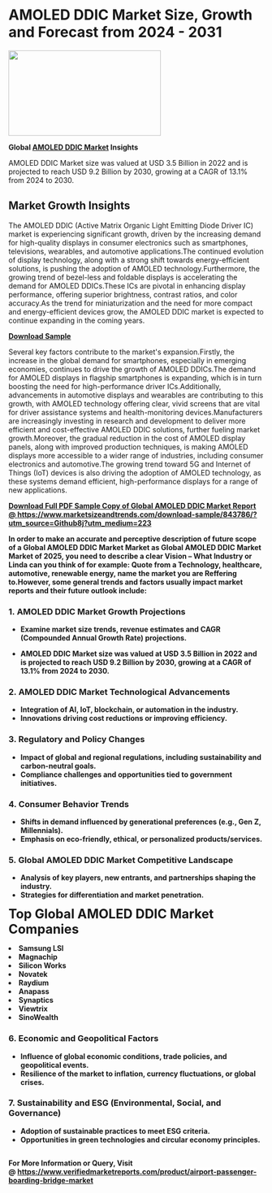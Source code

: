 <H1>AMOLED DDIC Market Size, Growth and Forecast from 2024 - 2031</H1><img class="aligncenter size-medium wp-image-584254" src="https://thirdeyenews.in/wp-content/uploads/2024/09/Global-Market-Research-300x168.jpeg" alt="" width="300" height="168" /><p><strong>Global&nbsp;<a href="https://www.marketsizeandtrends.com/download-sample/843786/?utm_source=Github8j?utm_medium=223">AMOLED DDIC Market</a> Insights</strong></p><p>AMOLED DDIC Market size was valued at USD 3.5 Billion in 2022 and is projected to reach USD 9.2 Billion by 2030, growing at a CAGR of 13.1% from 2024 to 2030.</p><p><h2>Market Growth Insights</h2> <p>The AMOLED DDIC (Active Matrix Organic Light Emitting Diode Driver IC) market is experiencing significant growth, driven by the increasing demand for high-quality displays in consumer electronics such as smartphones, televisions, wearables, and automotive applications.The continued evolution of display technology, along with a strong shift towards energy-efficient solutions, is pushing the adoption of AMOLED technology.Furthermore, the growing trend of bezel-less and foldable displays is accelerating the demand for AMOLED DDICs.These ICs are pivotal in enhancing display performance, offering superior brightness, contrast ratios, and color accuracy.As the trend for miniaturization and the need for more compact and energy-efficient devices grow, the AMOLED DDIC market is expected to continue expanding in the coming years.</p> <p><strong><a href="download_sample_link">Download Sample</a></strong></p> <p>Several key factors contribute to the market's expansion.Firstly, the increase in the global demand for smartphones, especially in emerging economies, continues to drive the growth of AMOLED DDICs.The demand for AMOLED displays in flagship smartphones is expanding, which is in turn boosting the need for high-performance driver ICs.Additionally, advancements in automotive displays and wearables are contributing to this growth, with AMOLED technology offering clear, vivid screens that are vital for driver assistance systems and health-monitoring devices.Manufacturers are increasingly investing in research and development to deliver more efficient and cost-effective AMOLED DDIC solutions, further fueling market growth.Moreover, the gradual reduction in the cost of AMOLED display panels, along with improved production techniques, is making AMOLED displays more accessible to a wider range of industries, including consumer electronics and automotive.The growing trend toward 5G and Internet of Things (IoT) devices is also driving the adoption of AMOLED technology, as these systems demand efficient, high-performance displays for a range of new applications.</p> <p><strong><a href="get_more_link"></p><p><span class=""><strong>Download Full PDF Sample Copy of Global AMOLED DDIC Market Report</strong> @ <a href="https://www.marketsizeandtrends.com/download-sample/843786/?utm_source=Github8j?utm_medium=223" target="_blank">https://www.marketsizeandtrends.com/download-sample/843786/?utm_source=Github8j?utm_medium=223</a></span></p><p>In order to make an accurate and perceptive description of future scope of a Global&nbsp;AMOLED DDIC Market Market as Global&nbsp;AMOLED DDIC Market Market of 2025, you need to describe a clear Vision &ndash; What Industry or Linda can you think of for example: Quote from a Technology, healthcare, automotive, renewable energy, name the market you are Reffering to.However, some general trends and factors usually impact market reports and their future outlook include:</p><h3>1.&nbsp;<strong>AMOLED DDIC Market Growth Projections</strong></h3><ul><li>Examine market size trends, revenue estimates and CAGR (Compounded Annual Growth Rate) projections.</li><li><p>AMOLED DDIC Market size was valued at USD 3.5 Billion in 2022 and is projected to reach USD 9.2 Billion by 2030, growing at a CAGR of 13.1% from 2024 to 2030.</p></li></ul><h3>2.&nbsp;<strong>AMOLED DDIC Market Technological Advancements</strong></h3><ul><li>Integration of AI, IoT, blockchain, or automation in the industry.</li><li>Innovations driving cost reductions or improving efficiency.</li></ul><h3>3.&nbsp;<strong>Regulatory and Policy Changes</strong></h3><ul><li>Impact of global and regional regulations, including sustainability and carbon-neutral goals.</li><li>Compliance challenges and opportunities tied to government initiatives.</li></ul><h3>4.&nbsp;<strong>Consumer Behavior Trends</strong></h3><ul><li>Shifts in demand influenced by generational preferences (e.g., Gen Z, Millennials).</li><li>Emphasis on eco-friendly, ethical, or personalized products/services.</li></ul><h3>5.&nbsp;<strong>Global AMOLED DDIC Market Competitive Landscape</strong></h3><ul><li>Analysis of key players, new entrants, and partnerships shaping the industry.</li><li>Strategies for differentiation and market penetration.</li></ul><p data-pm-slice="1 1 []"><span style="color: inherit; font-family: inherit; font-size: 25px;">Top Global AMOLED DDIC Market Companies</span></p><div class="" data-test-id=""><p><li>Samsung LSI</li><li> Magnachip</li><li> Silicon Works</li><li> Novatek</li><li> Raydium</li><li> Anapass</li><li> Synaptics</li><li> Viewtrix</li><li> SinoWealth</li></p></div><h3>6.&nbsp;<strong>Economic and Geopolitical Factors</strong></h3><ul><li>Influence of global economic conditions, trade policies, and geopolitical events.</li><li>Resilience of the market to inflation, currency fluctuations, or global crises.</li></ul><h3>7.&nbsp;<strong>Sustainability and ESG (Environmental, Social, and Governance)</strong></h3><ul><li>Adoption of sustainable practices to meet ESG criteria.</li><li>Opportunities in green technologies and circular economy principles.</li></ul><h2><strong style="font-size: 14px;">For More Information or Query, Visit @&nbsp;</strong><a style="background-color: #ffffff; font-size: 14px;" href="https://www.marketsizeandtrends.com/report/amoled-ddic-market/" target="_blank">https://www.verifiedmarketreports.com/product/airport-passenger-boarding-bridge-market</a></h2>